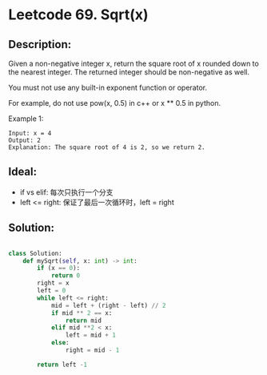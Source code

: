 # Leetcode 69. Sqrt(x)

## Description:
Given a non-negative integer x, return the square root of x rounded down to the nearest integer. The returned integer should be non-negative as well.

You must not use any built-in exponent function or operator.

For example, do not use pow(x, 0.5) in c++ or x ** 0.5 in python.

Example 1:

```
Input: x = 4
Output: 2
Explanation: The square root of 4 is 2, so we return 2.
```

## Ideal:
* if vs elif: 每次只执行一个分支
* left <= right: 保证了最后一次循环时，left = right


## Solution:
```py

class Solution:
    def mySqrt(self, x: int) -> int:
        if (x == 0):
            return 0
        right = x
        left = 0
        while left <= right:
            mid = left + (right - left) // 2
            if mid ** 2 == x:
                return mid
            elif mid **2 < x:
                left = mid + 1
            else:
                right = mid - 1

        return left -1

```